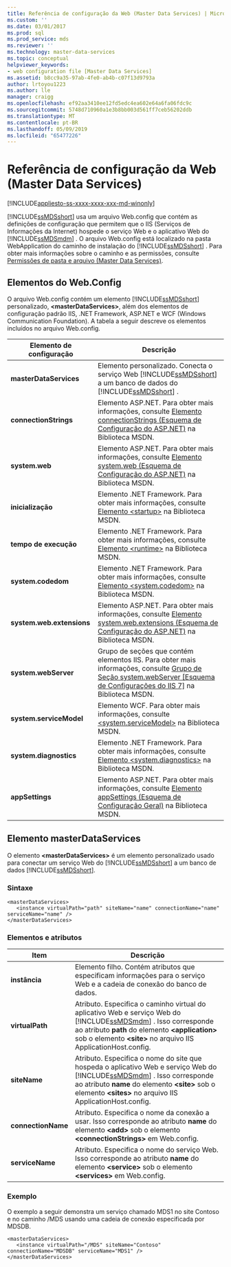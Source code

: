 ```yaml
---
title: Referência de configuração da Web (Master Data Services) | Microsoft Docs
ms.custom: ''
ms.date: 03/01/2017
ms.prod: sql
ms.prod_service: mds
ms.reviewer: ''
ms.technology: master-data-services
ms.topic: conceptual
helpviewer_keywords:
- web configuration file [Master Data Services]
ms.assetid: b8cc9a35-97ab-4fe0-ab4b-c07f13d9793a
author: lrtoyou1223
ms.author: lle
manager: craigg
ms.openlocfilehash: ef92aa3410ee12fd5edc4ea602e64a6fa06fdc9c
ms.sourcegitcommit: 5748d710960a1e3b8bb003d561ff7ceb56202ddb
ms.translationtype: MT
ms.contentlocale: pt-BR
ms.lasthandoff: 05/09/2019
ms.locfileid: "65477226"
---
```

# <a name="web-configuration-reference-master-data-services"></a>Referência de configuração da Web (Master Data Services)

[!INCLUDE[appliesto-ss-xxxx-xxxx-xxx-md-winonly](../includes/appliesto-ss-xxxx-xxxx-xxx-md-winonly.md)]

  [!INCLUDE[ssMDSshort](../includes/ssmdsshort-md.md)] usa um arquivo Web.config que contém as definições de configuração que permitem que o IIS (Serviços de Informações da Internet) hospede o serviço Web e o aplicativo Web do [!INCLUDE[ssMDSmdm](../includes/ssmdsmdm-md.md)] . O arquivo Web.config está localizado na pasta WebApplication do caminho de instalação do [!INCLUDE[ssMDSshort](../includes/ssmdsshort-md.md)] . Para obter mais informações sobre o caminho e as permissões, consulte [Permissões de pasta e arquivo &#40;Master Data Services&#41;](../master-data-services/folder-and-file-permissions-master-data-services.md).  
  
## <a name="webconfig-elements"></a>Elementos do Web.Config  
 O arquivo Web.config contém um elemento [!INCLUDE[ssMDSshort](../includes/ssmdsshort-md.md)] personalizado, **\<masterDataServices>**, além dos elementos de configuração padrão IIS, .NET Framework, ASP.NET e WCF (Windows Communication Foundation). A tabela a seguir descreve os elementos incluídos no arquivo Web.config.  
  
|Elemento de configuração|Descrição|  
|---------------------------|-----------------|  
|**masterDataServices**|Elemento personalizado. Conecta o serviço Web [!INCLUDE[ssMDSshort](../includes/ssmdsshort-md.md)] a um banco de dados do [!INCLUDE[ssMDSshort](../includes/ssmdsshort-md.md)] .|  
|**connectionStrings**|Elemento ASP.NET. Para obter mais informações, consulte [Elemento connectionStrings (Esquema de Configuração do ASP.NET)](https://go.microsoft.com/fwlink/?LinkId=178347) na Biblioteca MSDN.|  
|**system.web**|Elemento ASP.NET. Para obter mais informações, consulte [Elemento system.web (Esquema de Configuração do ASP.NET)](https://go.microsoft.com/fwlink/?LinkId=178348) na Biblioteca MSDN.|  
|**inicialização**|Elemento .NET Framework. Para obter mais informações, consulte [Elemento \<startup>](https://go.microsoft.com/fwlink/?LinkId=178349) na Biblioteca MSDN.|  
|**tempo de execução**|Elemento .NET Framework. Para obter mais informações, consulte [Elemento \<runtime>](https://go.microsoft.com/fwlink/?LinkId=178350) na Biblioteca MSDN.|  
|**system.codedom**|Elemento .NET Framework. Para obter mais informações, consulte [Elemento \<system.codedom>](https://go.microsoft.com/fwlink/?LinkId=178351) na Biblioteca MSDN.|  
|**system.web.extensions**|Elemento ASP.NET. Para obter mais informações, consulte [Elemento system.web.extensions (Esquema de Configuração do ASP.NET)](https://go.microsoft.com/fwlink/?LinkId=178352) na Biblioteca MSDN.|  
|**system.webServer**|Grupo de seções que contém elementos IIS. Para obter mais informações, consulte [Grupo de Seção system.webServer \[Esquema de Configurações do IIS 7\]](https://go.microsoft.com/fwlink/?LinkId=178353) na Biblioteca MSDN.|  
|**system.serviceModel**|Elemento WCF. Para obter mais informações, consulte [\<system.serviceModel>](https://go.microsoft.com/fwlink/?LinkId=178354) na Biblioteca MSDN.|  
|**system.diagnostics**|Elemento .NET Framework. Para obter mais informações, consulte [Elemento \<system.diagnostics>](https://go.microsoft.com/fwlink/?LinkId=178355) na Biblioteca MSDN.|  
|**appSettings**|Elemento ASP.NET. Para obter mais informações, consulte [Elemento appSettings (Esquema de Configuração Geral)](https://go.microsoft.com/fwlink/?LinkId=178356) na Biblioteca MSDN.|  
  
## <a name="masterdataservices-element"></a>Elemento masterDataServices  
 O elemento **\<masterDataServices>** é um elemento personalizado usado para conectar um serviço Web do [!INCLUDE[ssMDSshort](../includes/ssmdsshort-md.md)] a um banco de dados [!INCLUDE[ssMDSshort](../includes/ssmdsshort-md.md)].  
  
### <a name="syntax"></a>Sintaxe  
  
```  
<masterDataServices>  
   <instance virtualPath="path" siteName="name" connectionName="name" serviceName="name" />  
</masterDataServices>  
```  
  
### <a name="elements-and-attributes"></a>Elementos e atributos  
  
|Item|Descrição|  
|----------|-----------------|  
|**instância**|Elemento filho. Contém atributos que especificam informações para o serviço Web e a cadeia de conexão do banco de dados.|  
|**virtualPath**|Atributo. Especifica o caminho virtual do aplicativo Web e serviço Web do [!INCLUDE[ssMDSmdm](../includes/ssmdsmdm-md.md)] . Isso corresponde ao atributo **path** do elemento **\<application>** sob o elemento **\<site>** no arquivo IIS ApplicationHost.config.|  
|**siteName**|Atributo. Especifica o nome do site que hospeda o aplicativo Web e serviço Web do [!INCLUDE[ssMDSmdm](../includes/ssmdsmdm-md.md)] . Isso corresponde ao atributo **name** do elemento **\<site>** sob o elemento **\<sites>** no arquivo IIS ApplicationHost.config.|  
|**connectionName**|Atributo. Especifica o nome da conexão a usar. Isso corresponde ao atributo **name** do elemento **\<add>** sob o elemento **\<connectionStrings>** em Web.config.|  
|**serviceName**|Atributo. Especifica o nome do serviço Web. Isso corresponde ao atributo **name** do elemento **\<service>** sob o elemento **\<services>** em Web.config.|  
  
### <a name="example"></a>Exemplo  
 O exemplo a seguir demonstra um serviço chamado MDS1 no site Contoso e no caminho /MDS usando uma cadeia de conexão especificada por MDSDB.  
  
```  
<masterDataServices>  
   <instance virtualPath="/MDS" siteName="Contoso" connectionName="MDSDB" serviceName="MDS1" />  
</masterDataServices>  
```  
  
  
